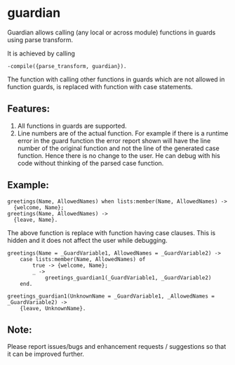 guardian
========

Guardian allows calling (any local or across module) functions in guards using parse transform.

It is achieved by calling 

    -compile({parse_transform, guardian}).

The function with calling other functions in guards which are not allowed in function guards, is replaced 
with function with case statements.

Features:
---------
1. All functions in guards are supported.
2. Line numbers are of the actual function. For example if there is a runtime error in the guard function 
   the error report shown will have the line number of the original function and not the line of the generated 
   case function. Hence there is no change to the user. He can debug with his code without thinking of the 
   parsed case function.

Example: 
--------

    greetings(Name, AllowedNames) when lists:member(Name, AllowedNames) ->
      {welcome, Name};
    greetings(Name, AllowedNames) ->
      {leave, Name}.

The above function is replace with function having case clauses. 
This is hidden and it does not affect the user while debugging.

    greetings(Name = _GuardVariable1, AllowedNames = _GuardVariable2) ->
        case lists:member(Name, AllowedNames) of
            true -> {welcome, Name};
            _ ->
                greetings_guardian1(_GuardVariable1, _GuardVariable2)
        end.
    
    greetings_guardian1(UnknownName = _GuardVariable1, _AllowedNames = _GuardVariable2) ->
        {leave, UnknownName}.


Note:
-----
Please report issues/bugs and enhancement requests / suggestions so that it can be improved further.

